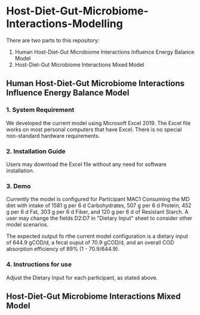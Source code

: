# Host-Diet-Gut-Microbiome-Interactions-Modelling

There are two parts to this repository:

1. Human Host-Diet-Gut Microbiome Interactions Influence Energy Balance Model
2. Host-Diet-Gut Microbiome Interactions Mixed Model

## Human Host-Diet-Gut Microbiome Interactions Influence Energy Balance Model

### 1. System Requirement

We developed the current model using Microsoft Excel 2019. The Excel file works on most personal computers that have Excel. There is no special non-standard hardware requirements. 

### 2. Installation Guide

Users may download the Excel file without any need for software installation.

### 3. Demo

Currently the model is configured for Participant MAC1 Consuming the MD diet with intake of 1581 g per 6 d Carbohydrates, 507 g per 6 d Protein, 452 g per 6 d Fat, 303 g per 6 d Fiber, and 120 g per 6 d of Resistant Starch. A user may change the fields D2:D7 in "Dietary  Input" sheet to consider other model scenarios. 

The expected output fo rthe current model configuration is a dietary input of 644.9 gCOD/d, a fecal ouput of 70.9 gCOD/d, and an overall COD absorption efficiency of 89% (1 - 70.9/644.9). 

### 4. Instructions for use

Adjust the Dietary Input for each participant, as stated above.

## Host-Diet-Gut Microbiome Interactions Mixed Model
